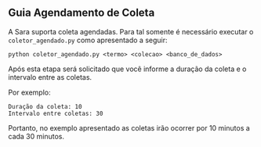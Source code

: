 Guia Agendamento de Coleta
---------------------------

A Sara suporta coleta agendadas. Para tal somente é necessário executar o
`coletor_agendado.py` como apresentado a seguir:

``` console
python coletor_agendado.py <termo> <colecao> <banco_de_dados>

```

Após esta etapa será solicitado que você informe a duração da coleta e o intervalo
entre as coletas.

Por exemplo:

``` console
Duração da coleta: 10
Intervalo entre coletas: 30
```

Portanto, no exemplo apresentado as coletas irão ocorrer por 10 minutos a cada 30 minutos.
